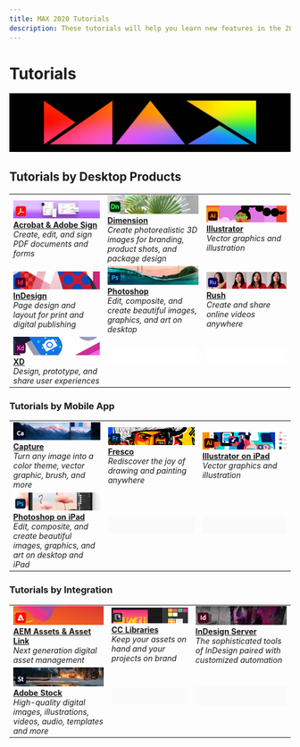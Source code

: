 ```yaml
---
title: MAX 2020 Tutorials
description: These tutorials will help you learn new features in the 2021 release of Creative Cloud—from an enterprise perspective. 
---
```


# Tutorials

![Max 2020 Hero Image](../assets/MAX.jpg)

## Tutorials by Desktop Products

<table>
<tr>
 <td>
    <a href="acrobat-sign.md">
      <img alt="Acrobat & Adobe Sign" src="../assets/DC.jpg" />
    </a>
    <div>
    <a href="acrobat-sign.md"><strong>Acrobat & Adobe Sign</strong></a>
    </div>
    <em>Create, edit, and sign PDF documents and forms</em>
    <br>
  </td>
  <td>
    <a href="dimension.md">
      <img alt="Dimension" src="../assets/Dimenio.jpg" />
    </a>
    <div>
    <a href="dimension.md"><strong>Dimension</strong></a>
    </div>
    <em>Create photorealistic 3D images for branding, product shots, and package design</em>
    <br>
  </td>
  <td>
    <a href="illustrator.md">
      <img alt="Illustrator" src="../assets/Illustrator.jpg" />
    </a>
    <div>
    <a href="illustrator.md"><strong>Illustrator</strong></a>
    </div>
    <em>Vector graphics and illustration</em>
    <br>
  </td>
</tr>
<tr>
 <td>
    <a href="indesign.md">
      <img alt="InDesign" src="../assets/InDesign.jpg" />
    </a>
    <div>
    <a href="indesign.md"><strong>InDesign</strong></a>
    </div>
    <em>Page design and layout for print and digital publishing</em>
    <br>
  </td>
  <td>
    <a href="photoshop.md">
      <img alt="Photoshop" src="../assets/Photoshop.jpg" />
    </a>
    <div>
    <a href="photoshop.md"><strong>Photoshop</strong></a>
    </div>
    <em>Edit, composite, and create beautiful images, graphics, and art on desktop</em>
    <br>
  </td>
  <td>
    <a href="rush.md">
      <img alt="Rush" src="../assets/Rush.jpg" />
    </a>
    <div>
    <a href="rush.md"><strong>Rush</strong></a>
    </div>
    <em>Create and share online videos anywhere</em>
    <br>
  </td>
</tr>
<tr>
 <td>
    <a href="xd.md">
      <img alt="XD" src="../assets/XD.jpg" />
    </a>
    <div>
    <a href="xd.md"><strong>XD</strong></a>
    </div>
    <em>Design, prototype, and share user experiences</em>
    <br>
  </td>
  <td>
    <img alt="Spacer" src="../assets/WhiteBanner_Spacer.png" />
    <div>
    <br>
  </td>
  <td>
    <img alt="Spacer" src="../assets/WhiteBanner_Spacer.png" />
    <div>
    <br>
  </td>
</tr>
</table>

### Tutorials by Mobile App

<table>
<tr>
 <td>
    <a href="capture.md">
      <img alt="Capture" src="../assets/Capture.jpg" />
    </a>
    <div>
    <a href="capture.md"><strong>Capture</strong></a>
    </div>
    <em>Turn any image into a color theme, vector graphic, brush, and more</em>
    <br>
  </td>
  <td>
    <a href="fresco.md">
      <img alt="Fresco" src="../assets/Fresco.jpg" />
    </a>
    <div>
    <a href="fresco.md"><strong>Fresco</strong></a>
    </div>
    <em>Rediscover the joy of drawing and painting anywhere</em>
    <br>
  </td>
  <td>
    <a href="illustratoripad.md">
      <img alt="Illustrator on iPad" src="../assets/AIoniPad.jpg" />
    </a>
    <div>
    <a href="illustratoripad.md"><strong>Illustrator on iPad</strong></a>
    </div>
    <em>Vector graphics and illustration</em>
    <br>
  </td>
</tr>
<tr>
 <td>
    <a href="photoshopipad.md">
      <img alt="Photoshop on iPad" src="../assets/PSoniPad.jpg" />
    </a>
    <div>
    <a href="photoshopipad.md"><strong>Photoshop on iPad</strong></a>
    </div>
    <em>Edit, composite, and create beautiful images, graphics, and art on desktop and iPad</em>
    <br>
  </td>
  <td>
    <img alt="Spacer" src="../assets/GrayBanner_Spacer.png" />
    <div>
    <br>
  </td>
  <td>
    <img alt="Spacer" src="../assets/GrayBanner_Spacer.png" />
    <div>
    <br>
  </td>
</tr>
</table>

### Tutorials by Integration

<table>
<tr>
 <td>
    <a href="aem.md">
      <img alt="AEM Assets & Asset Link" src="../assets/AEM.jpg" />
    </a>
    <div>
    <a href="aem.md"><strong>AEM Assets & Asset Link</strong></a>
    </div>
    <em>Next generation digital asset management</em>
    <br>
  </td>
  <td>
    <a href="cclibraries.md">
      <img alt="CC Libraries" src="../assets/CCLibs.jpg" />
    </a>
    <div>
    <a href="cclibraries.md"><strong>CC Libraries</strong></a>
    </div>
    <em>Keep your assets on hand and your projects on brand</em>
    <br>
  </td>
  <td>
    <a href="indesignserver.md">
      <img alt="InDesign Server" src="../assets/InDesignServer.jpg" />
    </a>
    <div>
    <a href="indesignserver.md"><strong>InDesign Server</strong></a>
    </div>
    <em>The sophisticated tools of InDesign paired with customized automation</em>
    <br>
  </td>
</tr>
<tr>
 <td>
    <a href="stock.md">
      <img alt="Adobe Stock" src="../assets/Stock.jpg" />
    </a>
    <div>
    <a href="stock.md"><strong>Adobe Stock</strong></a>
    </div>
    <em>High-quality digital images, illustrations, videos, audio, templates and more</em>
    <br>
  </td>
  <td>
    <img alt="Spacer" src="../assets/GrayBanner_Spacer.png" />
    <div>
    <br>
  </td>
  <td>
    <img alt="Spacer" src="../assets/GrayBanner_Spacer.png" />
    <div>
    <br>
  </td>
</tr>
</table>